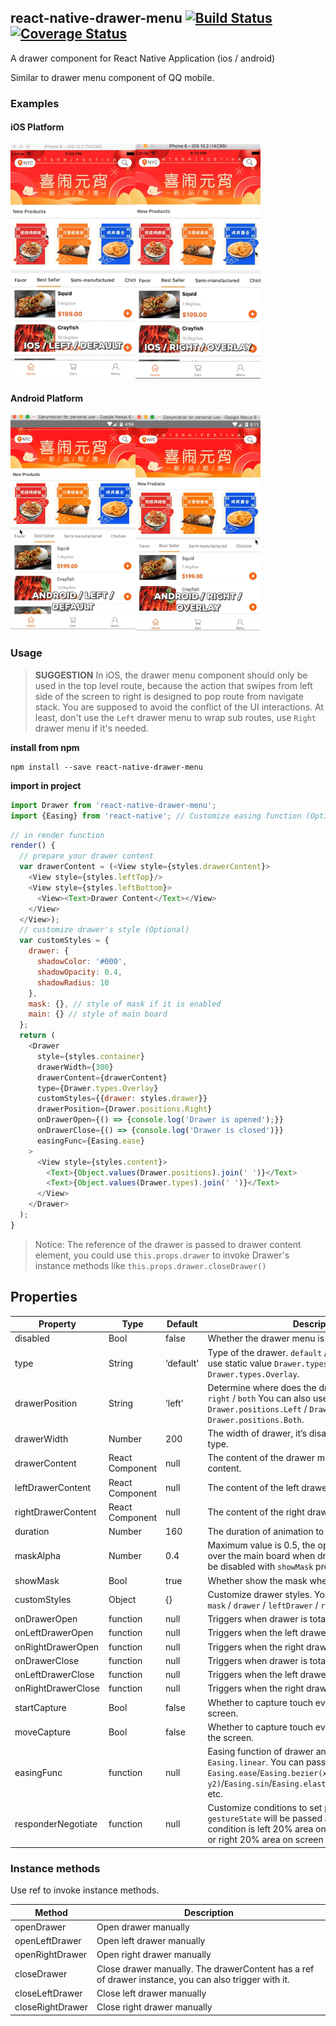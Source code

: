 ## react-native-drawer-menu [![Build Status](https://travis-ci.org/Tinysymphony/react-native-drawer-menu.svg?branch=master)](https://travis-ci.org/Tinysymphony/react-native-drawer-menu) [![Coverage Status](https://coveralls.io/repos/github/Tinysymphony/react-native-drawer-menu/badge.svg?branch=master)](https://coveralls.io/github/Tinysymphony/react-native-drawer-menu?branch=master)

A drawer component for React Native Application (ios / android)

Similar to drawer menu component of QQ mobile.

### Examples

#### iOS Platform

<a href="#ios-left" id="ios-left"><img src="./GIF/ios-left-default.gif"  align="left" width="200"></a>

<a href="#ios-right" id="ios-right"><img src="./GIF/ios-right-overlay.gif" width="200"/></a>

#### Android Platform

<a href="#android-left" id="android-left"><img src="./GIF/android-left-default.gif"  align="left" width="200"></a>

<a href="#android-right" id="android-right"><img src="./GIF/android-right-overlay.gif"  width="200"></a>

### Usage

> **SUGGESTION** In iOS, the drawer menu component should only be used in the top level route, because the action that swipes from left side of the screen to right is designed to pop route from navigate stack. You are supposed to avoid the conflict of the UI interactions. At least, don't use the `Left` drawer menu to wrap sub routes, use `Right` drawer menu if it's needed.

**install from npm**

``` shell
npm install --save react-native-drawer-menu
```

**import in project**

``` js
import Drawer from 'react-native-drawer-menu';
import {Easing} from 'react-native'; // Customize easing function (Optional)
```

```js
// in render function
render() {
  // prepare your drawer content
  var drawerContent = (<View style={styles.drawerContent}>
    <View style={styles.leftTop}/>
    <View style={styles.leftBottom}>
      <View><Text>Drawer Content</Text></View>
    </View>
  </View>);
  // customize drawer's style (Optional)
  var customStyles = {
    drawer: {
      shadowColor: '#000',
      shadowOpacity: 0.4,
      shadowRadius: 10
    },
    mask: {}, // style of mask if it is enabled
    main: {} // style of main board
  };
  return (
    <Drawer
      style={styles.container}
      drawerWidth={300}
      drawerContent={drawerContent}
      type={Drawer.types.Overlay}
      customStyles={{drawer: styles.drawer}}
      drawerPosition={Drawer.positions.Right}
      onDrawerOpen={() => {console.log('Drawer is opened');}}
      onDrawerClose={() => {console.log('Drawer is closed')}}
      easingFunc={Easing.ease}
    >
      <View style={styles.content}>
        <Text>{Object.values(Drawer.positions).join(' ')}</Text>
        <Text>{Object.values(Drawer.types).join(' ')}</Text>
      </View>
    </Drawer>
  );
}
```

> Notice: The reference of the drawer is passed to drawer content element, you could use `this.props.drawer` to invoke Drawer's instance methods like `this.props.drawer.closeDrawer()`

## Properties

| Property | Type | Default | Description |
| --- | --- | --- | --- |
| disabled | Bool | false | Whether the drawer menu is disabled or not. |
| type | String | ‘default' | Type of the drawer. `default` / `overlay` You can also use static value `Drawer.types.Default` / `Drawer.types.Overlay`. |
| drawerPosition | String | ‘left' | Determine where does the drawer come out. `left` / `right` / `both` You can also use static value `Drawer.positions.Left` / `Drawer.positions.Right` / `Drawer.positions.Both`. |
| drawerWidth | Number | 200 | The width of drawer, it’s disabled when use `replace` type. |
| drawerContent | React Component | null | The content of the drawer menu, default is left content. |
| leftDrawerContent | React Component | null | The content of the left drawer menu. |
| rightDrawerContent | React Component | null | The content of the right drawer menu. |
| duration | Number | 160 | The duration of animation to open or close drawer. |
| maskAlpha | Number | 0.4 | Maximum value is 0.5, the opactiy value of the mask over the main board when drawer is open. Mask can be disabled with `showMask` property. |
| showMask | Bool | true | Whether show the mask when drawer is open. |
| customStyles | Object | {} | Customize drawer styles. You can customize `main` / `mask` / `drawer` / `leftDrawer` / `rightDrawer`. |
| onDrawerOpen | function | null | Triggers when drawer is totally opened. |
| onLeftDrawerOpen | function | null | Triggers when the left drawer is totally opened. |
| onRightDrawerOpen | function | null | Triggers when the right drawer is totally opened. |
| onDrawerClose | function | null | Triggers when drawer is totally closed. |
| onLeftDrawerClose | function | null | Triggers when the left drawer is totally closed. |
| onRightDrawerClose | function | null | Triggers when the right drawer is totally closed. |
| startCapture | Bool | false | Whether to capture touch events while clicking on screen. |
| moveCapture | Bool | false | Whether to capture touch events while swiping over the screen. |
| easingFunc | function | null | Easing function of drawer animation, default is `Easing.linear`. You can pass function like `Easing.ease`/`Easing.bezier(x1, y1, x2, y2)`/`Easing.sin`/`Easing.elastic(times)`/`Easing.bounce` etc.  |
| responderNegotiate | function | null | Customize conditions to set pan responder, `evt` & `gestureState` will be passed as arguments. Default condition is left 20% area on screen in `left` Drawer, or right 20% area on screen in `right` Drawer. |


### Instance methods

Use ref to invoke instance methods.

| Method | Description |
| --- | --- |
| openDrawer | Open drawer manually |
| openLeftDrawer | Open left drawer manually |
| openRightDrawer | Open right drawer manually |
| closeDrawer | Close drawer manually. The drawerContent has a ref of drawer instance, you can also trigger with it. |
| closeLeftDrawer | Close left drawer manually |
| closeRightDrawer | Close right drawer manually |
